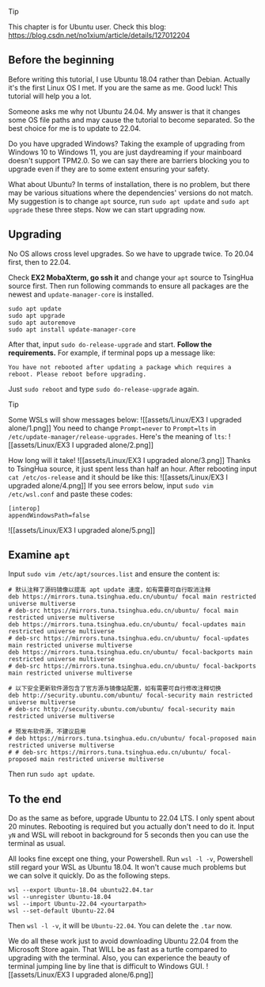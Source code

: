 >[!TIP]
>This chapter is for Ubuntu user. Check this blog: https://blog.csdn.net/no1xium/article/details/127012204

## Before the beginning
Before writing this tutorial, I use Ubuntu 18.04 rather than Debian. Actually it's the first Linux OS I met. If you are the same as me. Good luck! This tutorial will help you a lot.

Someone asks me why not Ubuntu 24.04. My answer is that it changes some OS file paths and may cause the tutorial to become separated. So the best choice for me is to update to 22.04.

Do you have upgraded Windows? Taking the example of upgrading from Windows 10 to Windows 11, you are just daydreaming if your mainboard doesn't support TPM2.0. So we can say there are barriers blocking you to upgrade even if they are to some extent ensuring your safety.

What about Ubuntu? In terms of installation, there is no problem, but there may be various situations where the dependencies' versions do not match. My suggestion is to change `apt` source, run `sudo apt update` and `sudo apt upgrade` these three steps. Now we can start upgrading now.

## Upgrading
No OS allows cross level upgrades. So we have to upgrade twice. To 20.04 first, then to 22.04.

Check **EX2 MobaXterm, go ssh it** and change your `apt` source to TsingHua source first. Then run following commands to ensure all packages are the newest and `update-manager-core` is installed.
```
sudo apt update
sudo apt upgrade
sudo apt autoremove
sudo apt install update-manager-core
```
After that, input `sudo do-release-upgrade` and start. **Follow the requirements.** For example, if terminal pops up a message like:
```
You have not rebooted after updating a package which requires a reboot. Please reboot before upgrading.
```
Just `sudo reboot` and type `sudo do-release-upgrade` again.
>[!TIP]
>Some WSLs will show messages below:
>![[assets/Linux/EX3 I upgraded alone/1.png]]
>You need to change `Prompt=never` to `Prompt=lts` in `/etc/update-manager/release-upgrades`. Here's the meaning of `lts`:
>![[assets/Linux/EX3 I upgraded alone/2.png]]

How long will it take!
![[assets/Linux/EX3 I upgraded alone/3.png]]
Thanks to TsingHua source, it just spent less than half an hour. After rebooting input `cat /etc/os-release` and it should be like this:
![[assets/Linux/EX3 I upgraded alone/4.png]]
If you see errors below, input `sudo vim /etc/wsl.conf` and paste these codes:
```
[interop]
appendWindowsPath=false
```
![[assets/Linux/EX3 I upgraded alone/5.png]]

## Examine `apt`
Input `sudo vim /etc/apt/sources.list` and ensure the content is:
```
# 默认注释了源码镜像以提高 apt update 速度，如有需要可自行取消注释
deb https://mirrors.tuna.tsinghua.edu.cn/ubuntu/ focal main restricted universe multiverse
# deb-src https://mirrors.tuna.tsinghua.edu.cn/ubuntu/ focal main restricted universe multiverse
deb https://mirrors.tuna.tsinghua.edu.cn/ubuntu/ focal-updates main restricted universe multiverse
# deb-src https://mirrors.tuna.tsinghua.edu.cn/ubuntu/ focal-updates main restricted universe multiverse
deb https://mirrors.tuna.tsinghua.edu.cn/ubuntu/ focal-backports main restricted universe multiverse
# deb-src https://mirrors.tuna.tsinghua.edu.cn/ubuntu/ focal-backports main restricted universe multiverse

# 以下安全更新软件源包含了官方源与镜像站配置，如有需要可自行修改注释切换
deb http://security.ubuntu.com/ubuntu/ focal-security main restricted universe multiverse
# deb-src http://security.ubuntu.com/ubuntu/ focal-security main restricted universe multiverse

# 预发布软件源，不建议启用
# deb https://mirrors.tuna.tsinghua.edu.cn/ubuntu/ focal-proposed main restricted universe multiverse
# # deb-src https://mirrors.tuna.tsinghua.edu.cn/ubuntu/ focal-proposed main restricted universe multiverse
```
Then run `sudo apt update`.

## To the end
Do as the same as before, upgrade Ubuntu to 22.04 LTS. I only spent about 20 minutes. Rebooting is required but you actually don't need to do it. Input `yN` and WSL will reboot in background for 5 seconds then you can use the terminal as usual.

All looks fine except one thing, your Powershell. Run `wsl -l -v`, Powershell still regard your WSL as Ubuntu 18.04. It won't cause much problems but we can solve it quickly. Do as the following steps.
```
wsl --export Ubuntu-18.04 ubuntu22.04.tar
wsl --unregister Ubuntu-18.04
wsl --import Ubuntu-22.04 <yourtarpath>
wsl --set-default Ubuntu-22.04
```
Then `wsl -l -v`, it will be `Ubuntu-22.04`. You can delete the `.tar` now.

We do all these work just to avoid downloading Ubuntu 22.04 from the Microsoft Store again. That WILL be as fast as a turtle compared to upgrading with the terminal. Also, you can experience the beauty of terminal jumping line by line that is difficult to Windows GUI.
![[assets/Linux/EX3 I upgraded alone/6.png]]